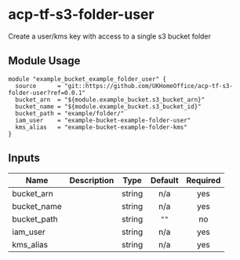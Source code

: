 # acp-tf-s3-folder-user
Create a user/kms key with access to a single s3 bucket folder

## Module Usage

```
module "example_bucket_example_folder_user" {
  source      = "git::https://github.com/UKHomeOffice/acp-tf-s3-folder-user?ref=0.0.1"
  bucket_arn  = "${module.example_bucket.s3_bucket_arn}"
  bucket_name = "${module.example_bucket.s3_bucket_id}"
  bucket_path = "example/folder/"
  iam_user    = "example-bucket-example-folder-user"
  kms_alias   = "example-bucket-example-folder-kms"
}
```

## Inputs

| Name | Description | Type | Default | Required |
|------|-------------|:----:|:-----:|:-----:|
| bucket\_arn |  | string | n/a | yes |
| bucket\_name |  | string | n/a | yes |
| bucket\_path |  | string | `""` | no |
| iam\_user |  | string | n/a | yes |
| kms\_alias |  | string | n/a | yes |